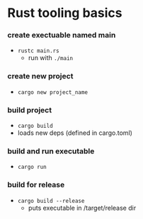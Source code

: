 # Rust tooling basics
### create exectuable named main
- `rustc main.rs`
    - run with `./main`

### create new project
- `cargo new project_name`

### build project
- `cargo build`
- loads new deps (defined in cargo.toml)

### build and run executable
- `cargo run`

### build for release 
- `cargo build --release`
    - puts executable in /target/release dir
